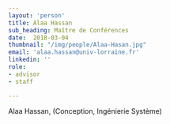 ```yaml
---
layout: 'person'
title: Alaa Hassan
sub_heading: Maître de Conférences
date:  2018-03-04
thumbnail: "/img/people/Alaa-Hasan.jpg"
email: 'alaa.hassan@univ-lorraine.fr'
linkedin: ''
role:
- advisor
- staff

---
```


Alaa Hassan, (Conception, Ingénierie Système) 